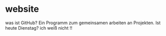 # website
was ist GitHub?
Ein Programm zum gemeinsamen arbeiten an Projekten.
Ist heute Dienstag?
ich weiß nicht !!